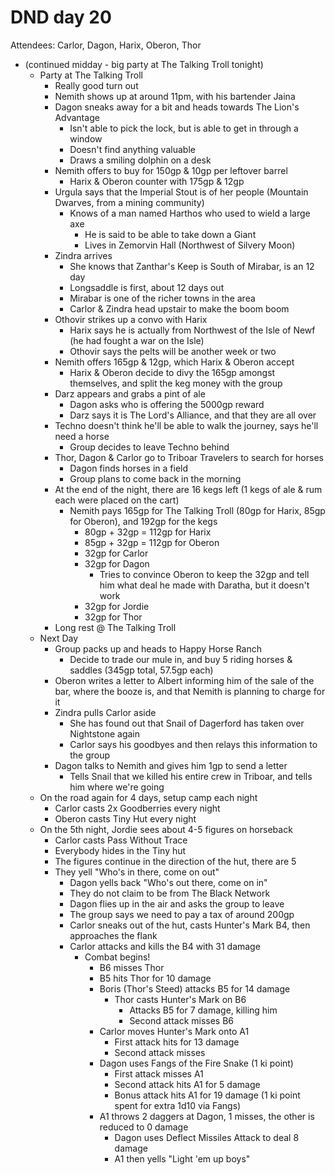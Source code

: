 # DND day 20
Attendees: Carlor, Dagon, Harix, Oberon, Thor

- (continued midday - big party at The Talking Troll tonight)
    - Party at The Talking Troll
        - Really good turn out
        - Nemith shows up at around 11pm, with his bartender Jaina
        - Dagon sneaks away for a bit and heads towards The Lion's Advantage
            - Isn't able to pick the lock, but is able to get in through a window
            - Doesn't find anything valuable
            - Draws a smiling dolphin on a desk
        - Nemith offers to buy for 150gp & 10gp per leftover barrel
            - Harix & Oberon counter with 175gp & 12gp
        - Urgula says that the Imperial Stout is of her people (Mountain Dwarves, from a mining community)
            - Knows of a man named Harthos who used to wield a large axe
                - He is said to be able to take down a Giant
                - Lives in Zemorvin Hall (Northwest of Silvery Moon)
        - Zindra arrives
            - She knows that Zanthar's Keep is South of Mirabar, is an 12 day
            - Longsaddle is first, about 12 days out
            - Mirabar is one of the richer towns in the area
            - Carlor & Zindra head upstair to make the boom boom
        - Othovir strikes up a convo with Harix
            - Harix says he is actually from Northwest of the Isle of Newf (he had fought a war on the Isle)
            - Othovir says the pelts will be another week or two
        - Nemith offers 165gp & 12gp, which Harix & Oberon accept
            - Harix & Oberon decide to divy the 165gp amongst themselves, and split the keg money with the group
        - Darz appears and grabs a pint of ale
            - Dagon asks who is offering the 5000gp reward
            - Darz says it is The Lord's Alliance, and that they are all over
        - Techno doesn't think he'll be able to walk the journey, says he'll need a horse
            - Group decides to leave Techno behind
        - Thor, Dagon & Carlor go to Triboar Travelers to search for horses 
            - Dagon finds horses in a field
            - Group plans to come back in the morning
        - At the end of the night, there are 16 kegs left (1 kegs of ale & rum each were placed on the cart)
            - Nemith pays 165gp for The Talking Troll (80gp for Harix, 85gp for Oberon), and 192gp for the kegs
                - 80gp + 32gp = 112gp for Harix
                - 85gp + 32gp = 112gp for Oberon
                - 32gp for Carlor
                - 32gp for Dagon
                    - Tries to convince Oberon to keep the 32gp and tell him what deal he made with Daratha, but it doesn't work
                - 32gp for Jordie
                - 32gp for Thor
        - Long rest @ The Talking Troll
    - Next Day
        - Group packs up and heads to Happy Horse Ranch
            - Decide to trade our mule in, and buy 5 riding horses & saddles (345gp total, 57.5gp each)
        - Oberon writes a letter to Albert informing him of the sale of the bar, where the booze is, and that Nemith is planning to charge for it
        - Zindra pulls Carlor aside
            - She has found out that Snail of Dagerford has taken over Nightstone again
            - Carlor says his goodbyes and then relays this information to the group
        - Dagon talks to Nemith and gives him 1gp to send a letter
            - Tells Snail that we killed his entire crew in Triboar, and tells him where we're going
    - On the road again for 4 days, setup camp each night
        - Carlor casts 2x Goodberries every night
        - Oberon casts Tiny Hut every night
    - On the 5th night, Jordie sees about 4-5 figures on horseback
        - Carlor casts Pass Without Trace
        - Everybody hides in the Tiny hut
        - The figures continue in the direction of the hut, there are 5
        - They yell "Who's in there, come on out"
            - Dagon yells back "Who's out there, come on in"
            - They do not claim to be from The Black Network
            - Dagon flies up in the air and asks the group to leave
            - The group says we need to pay a tax of around 200gp
            - Carlor sneaks out of the hut, casts Hunter's Mark B4, then approaches the flank
            - Carlor attacks and kills the B4 with 31 damage
                - Combat begins!
                    - B6 misses Thor
                    - B5 hits Thor for 10 damage
                    - Boris (Thor's Steed) attacks B5 for 14 damage
                        - Thor casts Hunter's Mark on B6
                            - Attacks B5 for 7 damage, killing him
                            - Second attack misses B6
                    - Carlor moves Hunter's Mark onto A1
                        - First attack hits for 13 damage
                        - Second attack misses
                    - Dagon uses Fangs of the Fire Snake (1 ki point)
                        - First attack misses A1
                        - Second attack hits A1 for 5 damage
                        - Bonus attack hits A1 for 19 damage (1 ki point spent for extra 1d10 via Fangs)
                    - A1 throws 2 daggers at Dagon, 1 misses, the other is reduced to 0 damage
                        - Dagon uses Deflect Missiles Attack to deal 8 damage
                        - A1 then yells "Light 'em up boys"
